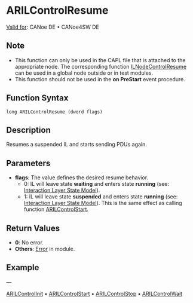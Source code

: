 # ARILControlResume

[Valid for](../../../Shared/FeatureAvailability.md): CANoe DE • CANoe4SW DE

## Note
- This function can only be used in the CAPL file that is attached to the appropriate node. The corresponding function [ILNodeControlResume](../../CANoeIL/Functions/CAPLfunctionILNodeControlResume.md) can be used in a global node outside or in test modules.
- This function should not be used in the **on PreStart** event procedure.

## Function Syntax

```plaintext
long ARILControlResume (dword flags)
```

## Description

Resumes a suspended IL and starts sending PDUs again.

## Parameters

- **flags**: The value defines the desired resume behavior.
  - 0: IL will leave state **waiting** and enters state **running** (see: [Interaction Layer State Model](../../../CANoeCANalyzer/LibrariesPackages/AUTOSARpduIL/AUTOSARpduILStateModel.md)).
  - 1: IL will leave state **suspended** and enters state **running** (see: [Interaction Layer State Model](../../../CANoeCANalyzer/LibrariesPackages/AUTOSARpduIL/AUTOSARpduILStateModel.md)). This is the same effect as calling function [ARILControlStart](CAPLfunctionARILControlStart.md).

## Return Values

- **0**: No error.
- **Others**: [Error](../../../CANoeCANalyzer/LibrariesPackages/AUTOSARpduIL/AUTOSARpduILReturnCodes.md) in module.

## Example

—

[ARILControlInit](CAPLfunctionARILControlInit.md) • [ARILControlStart](CAPLfunctionARILControlStart.md) • [ARILControlStop](CAPLfunctionARILControlStop.md) • [ARILControlWait](CAPLfunctionARILControlWait.md)
